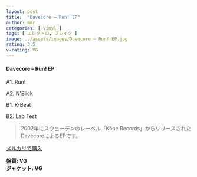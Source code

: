 ```yaml
---
layout: post
title:  "Davecore – Run! EP"
author: mmr
categories: [ Vinyl ]
tags: [ エレクトロ, ブレイク ]
image: ../assets/images/Davecore – Run! EP.jpg
rating: 3.5
v-rating: VG
---
```


#### Davecore – Run! EP

A1. Run!

A2. N'Blick

B1. K-Beat

B2. Lab Test

> 2002年にスウェーデンのレーベル「Kône Records」からリリースされたDavecoreによるEPです。


[メルカリで購入](https://jp.mercari.com/item/m24628076259)

<div class="mt-4 mb-4 d-flex align-items-center">
<strong class="mr-1">盤質: VG</strong>
</div>
<div class="mt-4 mb-4 d-flex align-items-center">
<strong class="mr-1">ジャケット: VG</strong>
</div>
